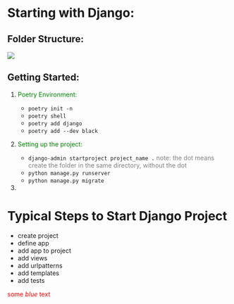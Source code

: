 # Starting with Django:

## Folder Structure:
![](https://studygyaan.com/wp-content/uploads/2019/07/Best-Practice-to-Structure-Django-Project-Directories-and-Files.png)


## Getting Started:

1. <span style="color:Green">Poetry Environment:</span>
   * `poetry init -n`
   * `poetry shell`
   * `poetry add django`
   * `poetry add --dev black`
  
2. <span style="color:Green">Setting up the project:</span>
   * `django-admin startproject project_name .`
     <span style="color:Grey">note: the dot means create the folder in the same directory, without the dot </span>
   * `python manage.py runserver`
   * `python manage.py migrate`


3. 

# Typical Steps to Start Django Project
- create project
- define app
- add app to project
- add views
- add urlpatterns
- add templates
- add tests



<span style="color:red">some *blue* text</span>
